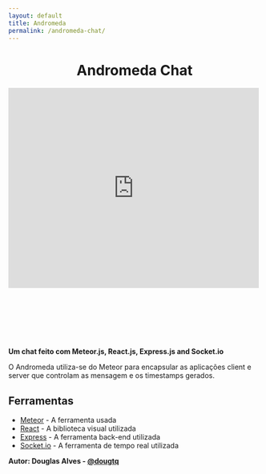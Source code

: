 ```yaml
---
layout: default
title: Andromeda
permalink: /andromeda-chat/
---
```

<h1 align="center"> Andromeda Chat </h1>

<div style="width:100%;height:0;padding-bottom:100%;position:relative;"><iframe src="https://giphy.com/embed/3og0IFrHkIglEOg8Ba" width="500" height="400px" style="position:absolute" frameBorder="0" class="giphy-embed"></iframe></div><p><a href="https://giphy.com/gifs/universe-spiral-galaxy-star-cluster-vortex-konczakowski-3og0IFrHkIglEOg8Ba"></a></p>

**Um chat feito com Meteor.js, React.js, Express.js and Socket.io**

O Andromeda utiliza-se do Meteor para encapsular as aplicações client e server que controlam as mensagem e os timestamps gerados.

## Ferramentas

* [Meteor](https://www.meteor.com/) - A ferramenta usada
* [React](https://reactjs.org/) - A biblioteca visual utilizada
* [Express](http://expressjs.com/) - A ferramenta back-end utilizada
* [Socket.io](https://socket.io/) - A ferramenta de tempo real utilizada


**Autor: Douglas Alves - [@dougtq](https://github.com/dougtq)**